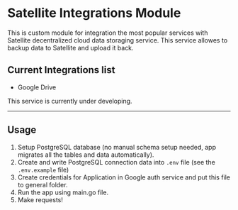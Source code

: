 # Satellite Integrations Module

This is custom module for integration the most popular services with Satellite decentralized cloud data storaging service. This service allowes to backup data to Satellite and upload it back.

## Current Integrations list
- Google Drive


This service is currently under developing.

---

## Usage
1. Setup PostgreSQL database (no manual schema setup needed, app migrates all the tables and data automatically).
2. Create and write PostgreSQL connection data into `.env` file (see the `.env.example` file)
3. Create credentials for Application in Google auth service and put this file to general folder.
4. Run the app using main.go file.
5. Make requests!
